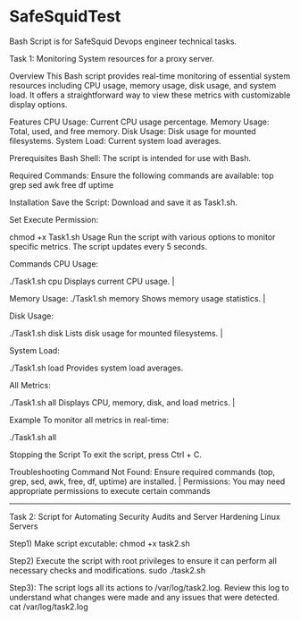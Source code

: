 # SafeSquidTest
Bash Script is for SafeSquid Devops engineer technical tasks.

Task 1: Monitoring System resources for a proxy server.

Overview
This Bash script provides real-time monitoring of essential system resources including CPU usage, memory usage, disk usage, and system load. It offers a straightforward way to view these metrics with customizable display options.

Features
CPU Usage: Current CPU usage percentage.
Memory Usage: Total, used, and free memory.
Disk Usage: Disk usage for mounted filesystems.
System Load: Current system load averages.

Prerequisites
Bash Shell: The script is intended for use with Bash.

Required Commands: Ensure the following commands are available:
top
grep
sed
awk
free
df
uptime

Installation
Save the Script: Download and save it as Task1.sh.

Set Execute Permission:

chmod +x Task1.sh
Usage
Run the script with various options to monitor specific metrics. The script updates every 5 seconds.

Commands
CPU Usage:

./Task1.sh cpu 
Displays current CPU usage. |

Memory Usage:
./Task1.sh memory
Shows memory usage statistics. |

Disk Usage:

./Task1.sh disk
Lists disk usage for mounted filesystems. |

System Load:

./Task1.sh load
Provides system load averages.

All Metrics:

./Task1.sh all
Displays CPU, memory, disk, and load metrics. |

Example
To monitor all metrics in real-time:

./Task1.sh all

Stopping the Script
To exit the script, press Ctrl + C.

Troubleshooting
Command Not Found: Ensure required commands (top, grep, sed, awk, free, df, uptime) are installed. |
Permissions: You may need appropriate permissions to execute certain commands

------------------------------------------------------------------------------------------------

Task 2: Script for Automating Security Audits and Server Hardening Linux Servers

Step1) Make script excutable:
chmod +x task2.sh

Step2) Execute the script with root privileges to ensure it can perform all necessary checks and modifications.
sudo ./task2.sh

Step3): The script logs all its actions to /var/log/task2.log. Review this log to understand what changes were made and any issues that were detected.
cat /var/log/task2.log



